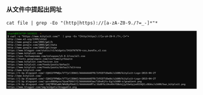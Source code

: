 ### 从文件中提起出网址
```
cat file | grep -Eo "(http|https)://[a-zA-Z0-9./?=_-]*"*
```

![image-20200908083337439](index.assets/image-20200908083337439.png)